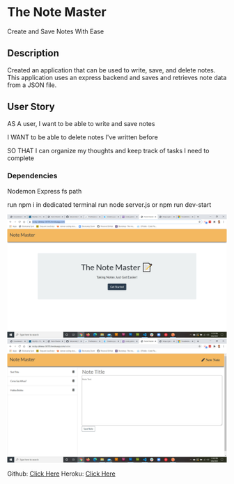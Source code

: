 # The Note Master

Create and Save Notes With Ease

## Description

Created an application that can be used to write, save, and delete notes. This application uses an express backend and saves and retrieves note data from a JSON file.

## User Story

AS A user, I want to be able to write and save notes

I WANT to be able to delete notes I've written before

SO THAT I can organize my thoughts and keep track of tasks I need to complete

### Dependencies

Nodemon
Express
fs
path

run npm i in dedicated terminal
run node server.js or npm run dev-start

![](notemaster-screenshot1.jpg)
![](notemaster-screenshot2.jpg)

Github: [Click Here](https://github.com/falconreid/NoteMaster)
Heroku: [Click Here](https://rocky-plateau-36705.herokuapp.com/)
